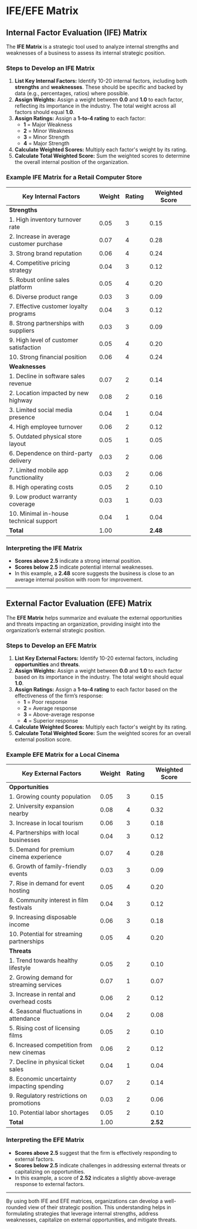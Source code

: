 # IFE/EFE Matrix

## Internal Factor Evaluation (IFE) Matrix

The **IFE Matrix** is a strategic tool used to analyze internal strengths and weaknesses of a business to assess its internal strategic position.

### Steps to Develop an IFE Matrix

1. **List Key Internal Factors:** Identify 10-20 internal factors, including both **strengths** and **weaknesses**. These should be specific and backed by data (e.g., percentages, ratios) where possible.
2. **Assign Weights:** Assign a weight between **0.0** and **1.0** to each factor, reflecting its importance in the industry. The total weight across all factors should equal **1.0**.
3. **Assign Ratings:** Assign a **1-to-4 rating** to each factor:
   - **1** = Major Weakness
   - **2** = Minor Weakness
   - **3** = Minor Strength
   - **4** = Major Strength
4. **Calculate Weighted Scores:** Multiply each factor's weight by its rating.
5. **Calculate Total Weighted Score:** Sum the weighted scores to determine the overall internal position of the organization.

### Example IFE Matrix for a Retail Computer Store

| Key Internal Factors                     | Weight | Rating | Weighted Score |
|------------------------------------------|--------|--------|----------------|
| **Strengths**                            |        |        |                |
| 1. High inventory turnover rate          | 0.05   | 3      | 0.15           |
| 2. Increase in average customer purchase | 0.07   | 4      | 0.28           |
| 3. Strong brand reputation               | 0.06   | 4      | 0.24           |
| 4. Competitive pricing strategy          | 0.04   | 3      | 0.12           |
| 5. Robust online sales platform          | 0.05   | 4      | 0.20           |
| 6. Diverse product range                 | 0.03   | 3      | 0.09           |
| 7. Effective customer loyalty programs   | 0.04   | 3      | 0.12           |
| 8. Strong partnerships with suppliers    | 0.03   | 3      | 0.09           |
| 9. High level of customer satisfaction   | 0.05   | 4      | 0.20           |
| 10. Strong financial position            | 0.06   | 4      | 0.24           |
| **Weaknesses**                           |        |        |                |
| 1. Decline in software sales revenue     | 0.07   | 2      | 0.14           |
| 2. Location impacted by new highway      | 0.08   | 2      | 0.16           |
| 3. Limited social media presence         | 0.04   | 1      | 0.04           |
| 4. High employee turnover                | 0.06   | 2      | 0.12           |
| 5. Outdated physical store layout        | 0.05   | 1      | 0.05           |
| 6. Dependence on third-party delivery    | 0.03   | 2      | 0.06           |
| 7. Limited mobile app functionality      | 0.03   | 2      | 0.06           |
| 8. High operating costs                  | 0.05   | 2      | 0.10           |
| 9. Low product warranty coverage         | 0.03   | 1      | 0.03           |
| 10. Minimal in-house technical support   | 0.04   | 1      | 0.04           |
| **Total**                                | 1.00   |        | **2.48**       |

### Interpreting the IFE Matrix

- **Scores above 2.5** indicate a strong internal position.
- **Scores below 2.5** indicate potential internal weaknesses.
- In this example, a **2.48** score suggests the business is close to an average internal position with room for improvement.

---

## External Factor Evaluation (EFE) Matrix

The **EFE Matrix** helps summarize and evaluate the external opportunities and threats impacting an organization, providing insight into the organization’s external strategic position.

### Steps to Develop an EFE Matrix

1. **List Key External Factors:** Identify 10-20 external factors, including **opportunities** and **threats**.
2. **Assign Weights:** Assign a weight between **0.0** and **1.0** to each factor based on its importance in the industry. The total weight should equal **1.0**.
3. **Assign Ratings:** Assign a **1-to-4 rating** to each factor based on the effectiveness of the firm’s response:
   - **1** = Poor response
   - **2** = Average response
   - **3** = Above-average response
   - **4** = Superior response
4. **Calculate Weighted Scores:** Multiply each factor's weight by its rating.
5. **Calculate Total Weighted Score:** Sum the weighted scores for an overall external position score.

### Example EFE Matrix for a Local Cinema

| Key External Factors                    | Weight | Rating | Weighted Score |
|-----------------------------------------|--------|--------|----------------|
| **Opportunities**                       |        |        |                |
| 1. Growing county population            | 0.05   | 3      | 0.15           |
| 2. University expansion nearby          | 0.08   | 4      | 0.32           |
| 3. Increase in local tourism            | 0.06   | 3      | 0.18           |
| 4. Partnerships with local businesses   | 0.04   | 3      | 0.12           |
| 5. Demand for premium cinema experience | 0.07   | 4      | 0.28           |
| 6. Growth of family-friendly events     | 0.03   | 3      | 0.09           |
| 7. Rise in demand for event hosting     | 0.05   | 4      | 0.20           |
| 8. Community interest in film festivals | 0.04   | 3      | 0.12           |
| 9. Increasing disposable income         | 0.06   | 3      | 0.18           |
| 10. Potential for streaming partnerships| 0.05   | 4      | 0.20           |
| **Threats**                             |        |        |                |
| 1. Trend towards healthy lifestyle      | 0.05   | 2      | 0.10           |
| 2. Growing demand for streaming services| 0.07   | 1      | 0.07           |
| 3. Increase in rental and overhead costs| 0.06   | 2      | 0.12           |
| 4. Seasonal fluctuations in attendance  | 0.04   | 2      | 0.08           |
| 5. Rising cost of licensing films       | 0.05   | 2      | 0.10           |
| 6. Increased competition from new cinemas| 0.06  | 2      | 0.12           |
| 7. Decline in physical ticket sales     | 0.04   | 1      | 0.04           |
| 8. Economic uncertainty impacting spending| 0.07 | 2      | 0.14           |
| 9. Regulatory restrictions on promotions| 0.03   | 2      | 0.06           |
| 10. Potential labor shortages           | 0.05   | 2      | 0.10           |
| **Total**                               | 1.00   |        | **2.52**       |

### Interpreting the EFE Matrix

- **Scores above 2.5** suggest that the firm is effectively responding to external factors.
- **Scores below 2.5** indicate challenges in addressing external threats or capitalizing on opportunities.
- In this example, a score of **2.52** indicates a slightly above-average response to external factors.

---

By using both IFE and EFE matrices, organizations can develop a well-rounded view of their strategic position. This understanding helps in formulating strategies that leverage internal strengths, address weaknesses, capitalize on external opportunities, and mitigate threats.
